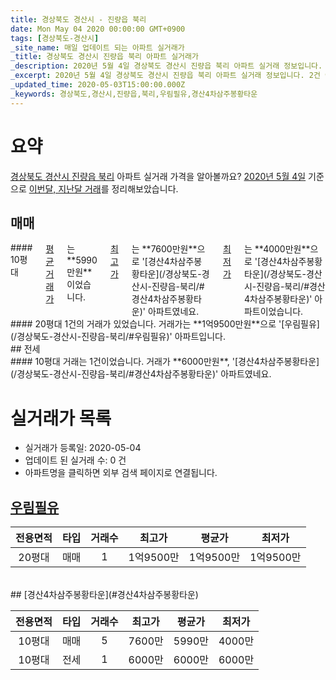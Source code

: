 ```yaml
---
title: 경상북도 경산시 - 진량읍 북리
date: Mon May 04 2020 00:00:00 GMT+0900
tags: [경상북도-경산시]
_site_name: 매일 업데이트 되는 아파트 실거래가
_title: 경상북도 경산시 진량읍 북리 아파트 실거래가
_description: 2020년 5월 4일 경상북도 경산시 진량읍 북리 아파트 실거래 정보입니다. 2건 아파트 정보가 있습니다.
_excerpt: 2020년 5월 4일 경상북도 경산시 진량읍 북리 아파트 실거래 정보입니다. 2건 아파트 정보가 있습니다.
_updated_time: 2020-05-03T15:00:00.000Z
_keywords: 경상북도,경산시,진량읍,북리,우림필유,경산4차삼주봉황타운
---
```





# 요약
<ins>경상북도 경산시 진량읍 북리</ins> 아파트 실거래 가격을 알아볼까요? <ins>2020년 5월 4일</ins> 기준으로 <ins>이번달, 지난달 거래</ins>를 정리해보았습니다.

## 매매
<div class="container">
<div class="six columns" markdown="1">
#### 10평대
<ins>평균 거래가</ins>는 **5990만원**이었습니다. <ins>최고가</ins>는 **7600만원**으로 '[경산4차삼주봉황타운](/경상북도-경산시-진량읍-북리/#경산4차삼주봉황타운)' 아파트였네요. <ins>최저가</ins>는 **4000만원**으로 '[경산4차삼주봉황타운](/경상북도-경산시-진량읍-북리/#경산4차삼주봉황타운)' 아파트이었습니다.
</div>
<div class="six columns" markdown="1">
#### 20평대
1건의 거래가 있었습니다. 거래가는 **1억9500만원**으로 '[우림필유](/경상북도-경산시-진량읍-북리/#우림필유)' 아파트입니다.
</div>
</div>
## 전세
<div class="container">
<div class="twelve columns" markdown="1">
#### 10평대
거래는 1건이었습니다. 거래가 **6000만원**, '[경산4차삼주봉황타운](/경상북도-경산시-진량읍-북리/#경산4차삼주봉황타운)' 아파트였네요.
</div>
</div>



# 실거래가 목록
- 실거래가 등록일: 2020-05-04
- 업데이트 된 실거래 수: 0 건
- 아파트명을 클릭하면 외부 검색 페이지로 연결됩니다.

## [우림필유](#우림필유)

|전용면적|타입|거래수|최고가|평균가|최저가|
|:---:|:---:|:---:|:---:|:---:|:---:|
|20평대|<span class="deal-type-1">매매</span>|1|1억9500만|1억9500만|1억9500만|

<br/>
## [경산4차삼주봉황타운](#경산4차삼주봉황타운)

|전용면적|타입|거래수|최고가|평균가|최저가|
|:---:|:---:|:---:|:---:|:---:|:---:|
|10평대|<span class="deal-type-1">매매</span>|5|7600만|5990만|4000만|
|10평대|<span class="deal-type-2">전세</span>|1|6000만|6000만|6000만|

<br/>



